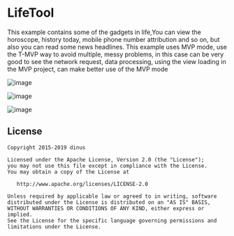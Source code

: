 # LifeTool

This example contains some of the gadgets in life,You can view the horoscope, history today, mobile phone number attribution and so on, but also you can read some news headlines.
This example uses MVP mode, use the T-MVP way to avoid multiple, messy problems, in this case can be very good to see the network request, data processing, using the view loading in the MVP project, can make better use of the MVP mode

![image](https://github.com/Hebin320/ImageSave/blob/master/img/lifetool_01.gif)

![image](https://github.com/Hebin320/ImageSave/blob/master/img/lifetool_02.gif)

![image](https://github.com/Hebin320/ImageSave/blob/master/img/lifetool_03.gif)


## License ##

```
Copyright 2015-2019 dinus

Licensed under the Apache License, Version 2.0 (the "License");
you may not use this file except in compliance with the License.
You may obtain a copy of the License at

   http://www.apache.org/licenses/LICENSE-2.0

Unless required by applicable law or agreed to in writing, software
distributed under the License is distributed on an "AS IS" BASIS,
WITHOUT WARRANTIES OR CONDITIONS OF ANY KIND, either express or implied.
See the License for the specific language governing permissions and
limitations under the License.
```

